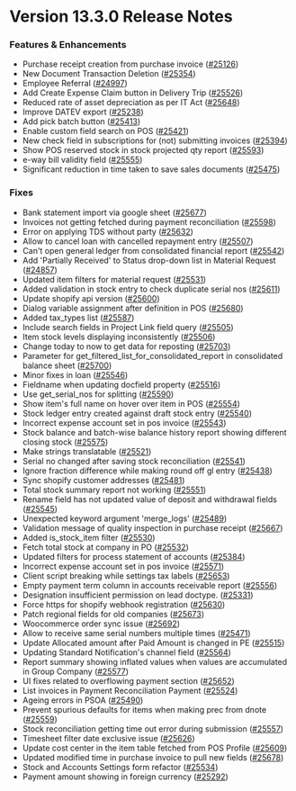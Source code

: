# Version 13.3.0 Release Notes

### Features & Enhancements

- Purchase receipt creation from purchase invoice ([#25126](https://github.com/jrGabrillo/erpnext/pull/25126))
- New Document Transaction Deletion ([#25354](https://github.com/jrGabrillo/erpnext/pull/25354))
- Employee Referral ([#24997](https://github.com/jrGabrillo/erpnext/pull/24997))
- Add Create Expense Claim button in Delivery Trip ([#25526](https://github.com/jrGabrillo/erpnext/pull/25526))
- Reduced rate of asset depreciation as per IT Act ([#25648](https://github.com/jrGabrillo/erpnext/pull/25648))
- Improve DATEV export ([#25238](https://github.com/jrGabrillo/erpnext/pull/25238))
- Add pick batch button ([#25413](https://github.com/jrGabrillo/erpnext/pull/25413))
- Enable custom field search on POS ([#25421](https://github.com/jrGabrillo/erpnext/pull/25421))
- New check field in subscriptions for (not) submitting invoices ([#25394](https://github.com/jrGabrillo/erpnext/pull/25394))
- Show POS reserved stock in stock projected qty report ([#25593](https://github.com/jrGabrillo/erpnext/pull/25593))
- e-way bill validity field ([#25555](https://github.com/jrGabrillo/erpnext/pull/25555))
- Significant reduction in time taken to save sales documents ([#25475](https://github.com/jrGabrillo/erpnext/pull/25475))

### Fixes

- Bank statement import via google sheet ([#25677](https://github.com/jrGabrillo/erpnext/pull/25677))
- Invoices not getting fetched during payment reconciliation ([#25598](https://github.com/jrGabrillo/erpnext/pull/25598))
- Error on applying TDS without party ([#25632](https://github.com/jrGabrillo/erpnext/pull/25632))
- Allow to cancel loan with cancelled repayment entry ([#25507](https://github.com/jrGabrillo/erpnext/pull/25507))
- Can't open general ledger from consolidated financial report ([#25542](https://github.com/jrGabrillo/erpnext/pull/25542))
- Add 'Partially Received' to Status drop-down list in Material Request ([#24857](https://github.com/jrGabrillo/erpnext/pull/24857))
- Updated item filters for material request ([#25531](https://github.com/jrGabrillo/erpnext/pull/25531))
- Added validation in stock entry to check duplicate serial nos ([#25611](https://github.com/jrGabrillo/erpnext/pull/25611))
- Update shopify api version ([#25600](https://github.com/jrGabrillo/erpnext/pull/25600))
- Dialog variable assignment after definition in POS ([#25680](https://github.com/jrGabrillo/erpnext/pull/25680))
- Added tax_types list ([#25587](https://github.com/jrGabrillo/erpnext/pull/25587))
- Include search fields in Project Link field query ([#25505](https://github.com/jrGabrillo/erpnext/pull/25505))
- Item stock levels displaying inconsistently ([#25506](https://github.com/jrGabrillo/erpnext/pull/25506))
- Change today to now to get data for reposting ([#25703](https://github.com/jrGabrillo/erpnext/pull/25703))
- Parameter for get_filtered_list_for_consolidated_report in consolidated balance sheet ([#25700](https://github.com/jrGabrillo/erpnext/pull/25700))
- Minor fixes in loan ([#25546](https://github.com/jrGabrillo/erpnext/pull/25546))
- Fieldname when updating docfield property ([#25516](https://github.com/jrGabrillo/erpnext/pull/25516))
- Use get_serial_nos for splitting ([#25590](https://github.com/jrGabrillo/erpnext/pull/25590))
- Show item's full name on hover over item in POS ([#25554](https://github.com/jrGabrillo/erpnext/pull/25554))
- Stock ledger entry created against draft stock entry ([#25540](https://github.com/jrGabrillo/erpnext/pull/25540))
- Incorrect expense account set in pos invoice ([#25543](https://github.com/jrGabrillo/erpnext/pull/25543))
- Stock balance and batch-wise balance history report showing different closing stock ([#25575](https://github.com/jrGabrillo/erpnext/pull/25575))
- Make strings translatable ([#25521](https://github.com/jrGabrillo/erpnext/pull/25521))
- Serial no changed after saving stock reconciliation ([#25541](https://github.com/jrGabrillo/erpnext/pull/25541))
- Ignore fraction difference while making round off gl entry ([#25438](https://github.com/jrGabrillo/erpnext/pull/25438))
- Sync shopify customer addresses ([#25481](https://github.com/jrGabrillo/erpnext/pull/25481))
- Total stock summary report not working ([#25551](https://github.com/jrGabrillo/erpnext/pull/25551))
- Rename field has not updated value of deposit and withdrawal fields ([#25545](https://github.com/jrGabrillo/erpnext/pull/25545))
- Unexpected keyword argument 'merge_logs' ([#25489](https://github.com/jrGabrillo/erpnext/pull/25489))
- Validation message of quality inspection in purchase receipt ([#25667](https://github.com/jrGabrillo/erpnext/pull/25667))
- Added is_stock_item filter ([#25530](https://github.com/jrGabrillo/erpnext/pull/25530))
- Fetch total stock at company in PO ([#25532](https://github.com/jrGabrillo/erpnext/pull/25532))
- Updated filters for process statement of accounts ([#25384](https://github.com/jrGabrillo/erpnext/pull/25384))
- Incorrect expense account set in pos invoice ([#25571](https://github.com/jrGabrillo/erpnext/pull/25571))
- Client script breaking while settings tax labels ([#25653](https://github.com/jrGabrillo/erpnext/pull/25653))
- Empty payment term column in accounts receivable report ([#25556](https://github.com/jrGabrillo/erpnext/pull/25556))
- Designation insufficient permission on lead doctype. ([#25331](https://github.com/jrGabrillo/erpnext/pull/25331))
- Force https for shopify webhook registration ([#25630](https://github.com/jrGabrillo/erpnext/pull/25630))
- Patch regional fields for old companies ([#25673](https://github.com/jrGabrillo/erpnext/pull/25673))
- Woocommerce order sync issue ([#25692](https://github.com/jrGabrillo/erpnext/pull/25692))
- Allow to receive same serial numbers multiple times ([#25471](https://github.com/jrGabrillo/erpnext/pull/25471))
- Update Allocated amount after Paid Amount is changed in PE ([#25515](https://github.com/jrGabrillo/erpnext/pull/25515))
- Updating Standard Notification's channel field ([#25564](https://github.com/jrGabrillo/erpnext/pull/25564))
- Report summary showing inflated values when values are accumulated in Group Company ([#25577](https://github.com/jrGabrillo/erpnext/pull/25577))
- UI fixes related to overflowing payment section ([#25652](https://github.com/jrGabrillo/erpnext/pull/25652))
- List invoices in Payment Reconciliation Payment ([#25524](https://github.com/jrGabrillo/erpnext/pull/25524))
- Ageing errors in PSOA ([#25490](https://github.com/jrGabrillo/erpnext/pull/25490))
- Prevent spurious defaults for items when making prec from dnote ([#25559](https://github.com/jrGabrillo/erpnext/pull/25559))
- Stock reconciliation getting time out error during submission ([#25557](https://github.com/jrGabrillo/erpnext/pull/25557))
- Timesheet filter date exclusive issue ([#25626](https://github.com/jrGabrillo/erpnext/pull/25626))
- Update cost center in the item table fetched from POS Profile ([#25609](https://github.com/jrGabrillo/erpnext/pull/25609))
- Updated modified time in purchase invoice to pull new fields ([#25678](https://github.com/jrGabrillo/erpnext/pull/25678))
- Stock and Accounts Settings form refactor ([#25534](https://github.com/jrGabrillo/erpnext/pull/25534))
- Payment amount showing in foreign currency ([#25292](https://github.com/jrGabrillo/erpnext/pull/25292))